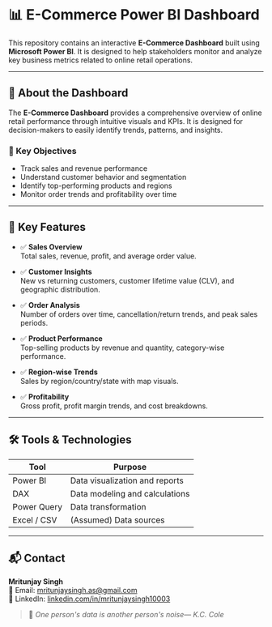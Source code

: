 # 📊 E-Commerce Power BI Dashboard

This repository contains an interactive **E-Commerce Dashboard** built using **Microsoft Power BI**. It is designed to help stakeholders monitor and analyze key business metrics related to online retail operations.

---

## 🧾 About the Dashboard

The **E-Commerce Dashboard** provides a comprehensive overview of online retail performance through intuitive visuals and KPIs. It is designed for decision-makers to easily identify trends, patterns, and insights.

### 🎯 Key Objectives
- Track sales and revenue performance
- Understand customer behavior and segmentation
- Identify top-performing products and regions
- Monitor order trends and profitability over time

---

## 📌 Key Features

- ✅ **Sales Overview**  
  Total sales, revenue, profit, and average order value.

- ✅ **Customer Insights**  
  New vs returning customers, customer lifetime value (CLV), and geographic distribution.

- ✅ **Order Analysis**  
  Number of orders over time, cancellation/return trends, and peak sales periods.

- ✅ **Product Performance**  
  Top-selling products by revenue and quantity, category-wise performance.

- ✅ **Region-wise Trends**  
  Sales by region/country/state with map visuals.

- ✅ **Profitability**  
  Gross profit, profit margin trends, and cost breakdowns.

---

## 🛠️ Tools & Technologies

| Tool            | Purpose                        |
|-----------------|--------------------------------|
| Power BI        | Data visualization and reports |
| DAX             | Data modeling and calculations |
| Power Query     | Data transformation            |
| Excel / CSV     | (Assumed) Data sources         |

---

## 📬 Contact

**Mritunjay Singh**  
📧 Email: mritunjaysingh.as@gmail.com  
🔗 LinkedIn: [linkedin.com/in/mritunjaysingh10003](https://linkedin.com/in/mritunjaysingh10003)  

> 🧠 *One person's data is another person's noise― K.C. Cole*
